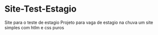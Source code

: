 # Site-Test-Estagio
Site para o teste de estagio 
Projeto para vaga de estagio na chuva um site simples com htlm e css puros 

